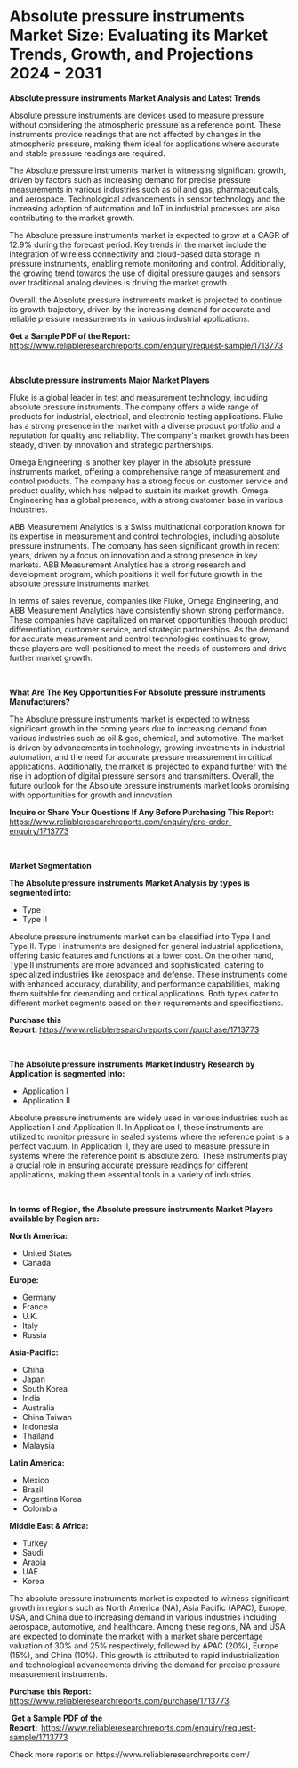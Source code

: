 <p><h1>Absolute pressure instruments Market Size: Evaluating its Market Trends, Growth, and Projections 2024 - 2031</h1></p><p><strong>Absolute pressure instruments Market Analysis and Latest Trends</strong></p>
<p><p>Absolute pressure instruments are devices used to measure pressure without considering the atmospheric pressure as a reference point. These instruments provide readings that are not affected by changes in the atmospheric pressure, making them ideal for applications where accurate and stable pressure readings are required.</p><p>The Absolute pressure instruments market is witnessing significant growth, driven by factors such as increasing demand for precise pressure measurements in various industries such as oil and gas, pharmaceuticals, and aerospace. Technological advancements in sensor technology and the increasing adoption of automation and IoT in industrial processes are also contributing to the market growth.</p><p>The Absolute pressure instruments market is expected to grow at a CAGR of 12.9% during the forecast period. Key trends in the market include the integration of wireless connectivity and cloud-based data storage in pressure instruments, enabling remote monitoring and control. Additionally, the growing trend towards the use of digital pressure gauges and sensors over traditional analog devices is driving the market growth.</p><p>Overall, the Absolute pressure instruments market is projected to continue its growth trajectory, driven by the increasing demand for accurate and reliable pressure measurements in various industrial applications.</p></p>
<p><strong>Get a Sample PDF of the Report:&nbsp;</strong> <a href="https://www.reliableresearchreports.com/enquiry/request-sample/1713773">https://www.reliableresearchreports.com/enquiry/request-sample/1713773</a></p>
<p>&nbsp;</p>
<p><strong>Absolute pressure instruments Major Market Players</strong></p>
<p><p>Fluke is a global leader in test and measurement technology, including absolute pressure instruments. The company offers a wide range of products for industrial, electrical, and electronic testing applications. Fluke has a strong presence in the market with a diverse product portfolio and a reputation for quality and reliability. The company's market growth has been steady, driven by innovation and strategic partnerships.</p><p>Omega Engineering is another key player in the absolute pressure instruments market, offering a comprehensive range of measurement and control products. The company has a strong focus on customer service and product quality, which has helped to sustain its market growth. Omega Engineering has a global presence, with a strong customer base in various industries.</p><p>ABB Measurement Analytics is a Swiss multinational corporation known for its expertise in measurement and control technologies, including absolute pressure instruments. The company has seen significant growth in recent years, driven by a focus on innovation and a strong presence in key markets. ABB Measurement Analytics has a strong research and development program, which positions it well for future growth in the absolute pressure instruments market.</p><p>In terms of sales revenue, companies like Fluke, Omega Engineering, and ABB Measurement Analytics have consistently shown strong performance. These companies have capitalized on market opportunities through product differentiation, customer service, and strategic partnerships. As the demand for accurate measurement and control technologies continues to grow, these players are well-positioned to meet the needs of customers and drive further market growth.</p></p>
<p>&nbsp;</p>
<p><strong>What Are The Key Opportunities For Absolute pressure instruments Manufacturers?</strong></p>
<p><p>The Absolute pressure instruments market is expected to witness significant growth in the coming years due to increasing demand from various industries such as oil & gas, chemical, and automotive. The market is driven by advancements in technology, growing investments in industrial automation, and the need for accurate pressure measurement in critical applications. Additionally, the market is projected to expand further with the rise in adoption of digital pressure sensors and transmitters. Overall, the future outlook for the Absolute pressure instruments market looks promising with opportunities for growth and innovation.</p></p>
<p><strong>Inquire or Share Your Questions If Any Before Purchasing This Report:</strong> <a href="https://www.reliableresearchreports.com/enquiry/pre-order-enquiry/1713773">https://www.reliableresearchreports.com/enquiry/pre-order-enquiry/1713773</a></p>
<p>&nbsp;</p>
<p><strong>Market Segmentation</strong></p>
<p><strong>The Absolute pressure instruments Market Analysis by types is segmented into:</strong></p>
<p><ul><li>Type I</li><li>Type II</li></ul></p>
<p><p>Absolute pressure instruments market can be classified into Type I and Type II. Type I instruments are designed for general industrial applications, offering basic features and functions at a lower cost. On the other hand, Type II instruments are more advanced and sophisticated, catering to specialized industries like aerospace and defense. These instruments come with enhanced accuracy, durability, and performance capabilities, making them suitable for demanding and critical applications. Both types cater to different market segments based on their requirements and specifications.</p></p>
<p><strong>Purchase this Report:&nbsp;</strong><a href="https://www.reliableresearchreports.com/purchase/1713773">https://www.reliableresearchreports.com/purchase/1713773</a></p>
<p>&nbsp;</p>
<p><strong>The Absolute pressure instruments Market Industry Research by Application is segmented into:</strong></p>
<p><ul><li>Application I</li><li>Application II</li></ul></p>
<p><p>Absolute pressure instruments are widely used in various industries such as Application I and Application II. In Application I, these instruments are utilized to monitor pressure in sealed systems where the reference point is a perfect vacuum. In Application II, they are used to measure pressure in systems where the reference point is absolute zero. These instruments play a crucial role in ensuring accurate pressure readings for different applications, making them essential tools in a variety of industries.</p></p>
<p>&nbsp;</p>
<p><strong>In terms of Region, the Absolute pressure instruments Market Players available by Region are:</strong></p>
<p>
    <p> <strong> North America: </strong>
        <ul>
            <li>United States</li>
            <li>Canada</li>
        </ul>
        </p> 
    <p> <strong> Europe: </strong>
        <ul>
            <li>Germany</li>
            <li>France</li>
            <li>U.K.</li>
            <li>Italy</li>
            <li>Russia</li>
        </ul>
        </p> 
    <p> <strong> Asia-Pacific: </strong>
        <ul>
            <li>China</li>
            <li>Japan</li>
            <li>South Korea</li>
            <li>India</li>
            <li>Australia</li>
            <li>China Taiwan</li>
            <li>Indonesia</li>
            <li>Thailand</li>
            <li>Malaysia</li>
        </ul>
        </p> 
    <p> <strong> Latin America: </strong>
        <ul>
            <li>Mexico</li>
            <li>Brazil</li>
            <li>Argentina Korea</li>
            <li>Colombia</li>
        </ul>
        </p> 
    <p> <strong> Middle East & Africa: </strong>
        <ul>
            <li>Turkey</li>
            <li>Saudi</li>
            <li>Arabia</li>
            <li>UAE</li>
            <li>Korea</li>
        </ul>
    </p>
    </p>
<p><p>The absolute pressure instruments market is expected to witness significant growth in regions such as North America (NA), Asia Pacific (APAC), Europe, USA, and China due to increasing demand in various industries including aerospace, automotive, and healthcare. Among these regions, NA and USA are expected to dominate the market with a market share percentage valuation of 30% and 25% respectively, followed by APAC (20%), Europe (15%), and China (10%). This growth is attributed to rapid industrialization and technological advancements driving the demand for precise pressure measurement instruments.</p></p>
<p><strong>Purchase this Report: </strong><a href="https://www.reliableresearchreports.com/purchase/1713773">https://www.reliableresearchreports.com/purchase/1713773</a></p>
<p>&nbsp;<strong>Get a Sample PDF of the Report:&nbsp;&nbsp;</strong><a href="https://www.reliableresearchreports.com/enquiry/request-sample/1713773">https://www.reliableresearchreports.com/enquiry/request-sample/1713773</a></p>
<p><strong></strong></p>
<p>Check more reports on https://www.reliableresearchreports.com/</p>